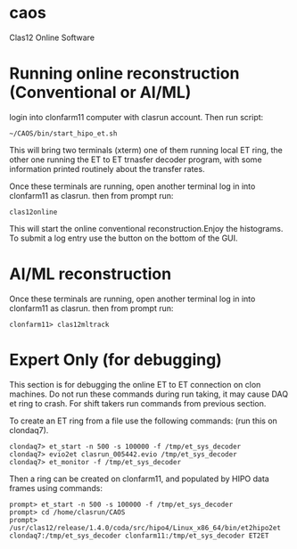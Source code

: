 # caos
Clas12 Online Software

# Running online reconstruction (Conventional or AI/ML) 

login into clonfarm11 computer with clasrun account. Then run script:

```
~/CAOS/bin/start_hipo_et.sh
```

This will bring two terminals (xterm) one of them running local ET ring, the other
one running the ET to ET trnasfer decoder program, with some information printed
routinely about the transfer rates.

Once these terminals are running, open another terminal log in into clonfarm11
as clasrun. then from prompt run:

```
clas12online
```
This will start the online conventional reconstruction.Enjoy the histograms.
To submit a log entry use the button on the bottom of the GUI.



# AI/ML reconstruction

Once these terminals are running, open another terminal log in into clonfarm11
as clasrun. then from prompt run:

```
clonfarm11> clas12mltrack
```
# Expert Only (for debugging)

This section is for debugging the online ET to ET connection on clon machines.
Do not run these commands during run taking, it may cause DAQ et ring to crash.
For shift takers run commands from previous section.

To create an ET ring from a file use the following commands: (run this
on clondaq7).

```
clondaq7> et_start -n 500 -s 100000 -f /tmp/et_sys_decoder
clondaq7> evio2et clasrun_005442.evio /tmp/et_sys_decoder
clondaq7> et_monitor -f /tmp/et_sys_decoder
```

Then a ring can be created on clonfarm11, and populated by HIPO data frames 
using commands:

```
prompt> et_start -n 500 -s 100000 -f /tmp/et_sys_decoder
prompt> cd /home/clasrun/CAOS 
prompt> /usr/clas12/release/1.4.0/coda/src/hipo4/Linux_x86_64/bin/et2hipo2et clondaq7:/tmp/et_sys_decoder clonfarm11:/tmp/et_sys_decoder ET2ET
```



